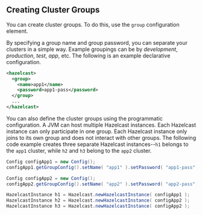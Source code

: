 ## Creating Cluster Groups

You can create cluster groups. To do this, use the `group` configuration element. 

By specifying a group name and group password, you can separate your clusters in a simple way. Example groupings can be by *development*, *production*, *test*, *app*, etc. The following is an example declarative configuration.

```xml
<hazelcast>
  <group>
    <name>app1</name>
    <password>app1-pass</password>
  </group>
  ...
</hazelcast>
```

You can also define the cluster groups using the programmatic configuration. A JVM can host multiple Hazelcast instances. Each Hazelcast instance can only participate in one group. Each Hazelcast instance only joins to its own group and does not interact with other groups. The following code example creates three separate Hazelcast instances--`h1` belongs to the `app1` cluster, while `h2` and `h3` belong to the `app2` cluster.

```java
Config configApp1 = new Config();
configApp1.getGroupConfig().setName( "app1" ).setPassword( "app1-pass" );

Config configApp2 = new Config();
configApp2.getGroupConfig().setName( "app2" ).setPassword( "app2-pass" );

HazelcastInstance h1 = Hazelcast.newHazelcastInstance( configApp1 );
HazelcastInstance h2 = Hazelcast.newHazelcastInstance( configApp2 );
HazelcastInstance h3 = Hazelcast.newHazelcastInstance( configApp2 );
```
